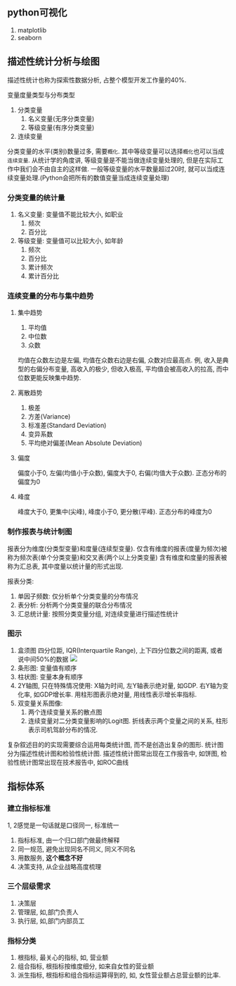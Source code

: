 ## python可视化
1. matplotlib
2. seaborn


## 描述性统计分析与绘图
描述性统计也称为探索性数据分析, 占整个模型开发工作量的40%.

变量度量类型与分布类型
1. 分类变量
    1. 名义变量(无序分类变量)
    2. 等级变量(有序分类变量)
2. 连续变量


分类变量的水平(类别)数量过多, 需要`概化`. 其中等级变量可以选择`概化`也可以当成`连续变量`. 从统计学的角度讲, 等级变量是不能当做连续变量处理的, 但是在实际工作中我们会不由自主的这样做. 一般等级变量的水平数量超过20时, 就可以当成连续变量处理.(Python会把所有的数值变量当成连续变量处理)



### 分类变量的统计量
1. 名义变量: 变量值不能比较大小, 如职业
    1. 频次
    2. 百分比
2. 等级变量: 变量值可以比较大小, 如年龄
    1. 频次
    2. 百分比
    3. 累计频次
    4. 累计百分比

### 连续变量的分布与集中趋势
1. 集中趋势
    1. 平均值
    2. 中位数
    3. 众数

    均值在众数左边是左偏, 均值在众数右边是右偏, 众数对应最高点. 例, 收入是典型的右偏分布变量, 高收入的极少, 但收入极高, 平均值会被高收入的拉高, 而中位数更能反映集中趋势.

2. 离散趋势
    1. 极差
    2. 方差(Variance)
    3. 标准差(Standard Deviation)
    4. 变异系数
    5. 平均绝对偏差(Mean Absolute Deviation)

3. 偏度

    偏度小于0, 左偏(均值小于众数), 偏度大于0, 右偏(均值大于众数). 正态分布的偏度为0

4. 峰度

    峰度大于0, 更集中(尖峰), 峰度小于0, 更分散(平峰). 正态分布的峰度为0


### 制作报表与统计制图
报表分为维度(分类型变量)和度量(连续型变量).
仅含有维度的报表(度量为频次)被称为频次表(单个分类变量)和交叉表(两个以上分类变量)
含有维度和度量的报表被称为汇总表, 其中度量以统计量的形式出现.


报表分类:
1. 单因子频数: 仅分析单个分类变量的分布情况
2. 表分析: 分析两个分类变量的联合分布情况
3. 汇总统计量: 按照分类变量分组, 对连续变量进行描述性统计






### 图示
1. 盒须图
四分位距, IQR(Interquartile Range), 上下四分位数之间的距离, 或者说中间50%的数据
![](./cdalv2_第三章指标体系与数据可视化/1.png)
1. 条形图: 变量值有顺序
2. 柱状图: 变量本身有顺序
3. 2Y轴图, 只在特殊情况使用: X轴为时间, 左Y轴表示绝对量, 如GDP. 右Y轴为变化率, 如GDP增长率. 用柱形图表示绝对量, 用线性表示增长率指标.
4. 双变量关系图像:
    1. 两个连续变量关系的散点图
    2. 连续变量对二分类变量影响的Logit图. 折线表示两个变量之间的关系, 柱形表示司机驾龄分布的情况.




复杂叙述目的的实现需要综合运用每类统计图, 而不是创造出复杂的图形.
统计图分为描述性统计图和检验性统计图. 描述性统计图常出现在工作报告中, 如饼图, 检验性统计图常出现在技术报告中, 如ROC曲线


## 指标体系

### 建立指标标准
1, 2感觉是一句话就是口径同一, 标准统一

1. 指标标准, 由一个归口部门做最终解释
2. 同一规范, 避免出现同名不同义, 同义不同名
3. 用数服务, **这个概念不好**
4. 决策支持, 从企业战略高度梳理


### 三个层级需求
1. 决策层
2. 管理层, 如,部门负责人
3. 执行层, 如,部门内部员工

### 指标分类
1. 根指标, 最关心的指标, 如, 营业额
2. 组合指标, 根指标按维度细分, 如来自女性的营业额
3. 派生指标, 根指标和组合指标运算得到的, 如, 女性营业额占总营业额的比率.